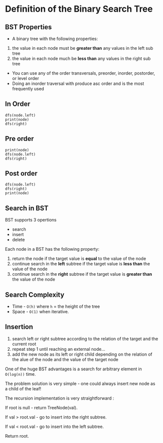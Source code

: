 # Definition of the Binary Search Tree

## BST Properties
- A binary tree with the following properties:

1. the value in each node must be **greater than** any values in the left sub tree
2. the value in each node much be **less than** any values in the right sub tree

- You can use any of the order transversals, preorder, inorder, postorder, or level order
- Doing an inorder traversal with produce asc order and is the most frequently used

## In Order
```
dfs(node.left)
print(node)
dfs(right)
```

## Pre order
```
print(node)
dfs(node.left)
dfs(right)
```

## Post order
```
dfs(node.left)
dfs(right)
print(node)
```

## Search in BST

BST supports 3 opertions
- search
- insert
- delete

Each node in a BST has the following property:
1. return the node if the target value is **equal** to the value of the node
2. continue search in the **left** subtree if the target value is **less than** the value of the node
3. continue search in the **right** subtree if the target value is **greater than** the value of the node

## Search Complexity
- Time - `O(h)` where `h` = the height of the tree
- Space - `O(1)` when iterative.

## Insertion

1. search left or right subtree according to the relation of the target and the current root
2. repeat step 1 until reaching an external node...
3. add the new node as its left or right child depending on the relation of the alue of the node and the value of the target node

One of the huge BST advantages is a search for arbitrary element in `O(log(n))` time.

The problem solution is very simple - one could always insert new node as a child of the leaf!

The recursion implementation is very straightforward :

If root is null - return TreeNode(val).

If val > root.val - go to insert into the right subtree.

If val < root.val - go to insert into the left subtree.

Return root.